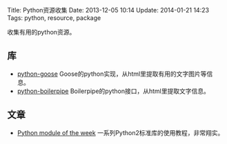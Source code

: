 Title: Python资源收集
Date: 2013-12-05 10:14
Update: 2014-01-21 14:23
Tags: python, resource, package

[1]: https://github.com/grangier/python-goose
[2]: https://github.com/misja/python-boilerpipe
[3]: http://pymotw.com/2/

收集有用的python资源。

## 库
*  [python-goose][1] Goose的python实现，从html里提取有用的文字图片等信息。
*  [python-boilerpipe][2] Boilerpipe的python接口，从html里提取文字信息。

## 文章
*  [Python module of the week][3] 一系列Python2标准库的使用教程，非常翔实。
